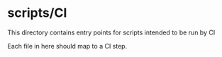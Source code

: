 # scripts/CI

This directory contains entry points for scripts intended to be run by CI

Each file in here should map to a CI step.